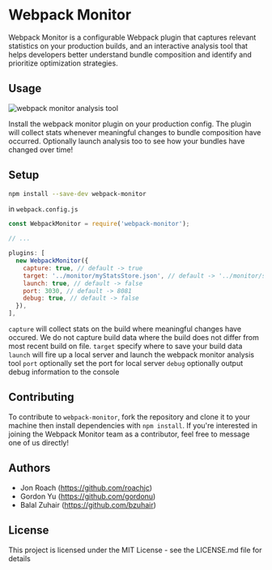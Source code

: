 # Webpack Monitor
Webpack Monitor is a configurable Webpack plugin that captures relevant statistics on your production builds, and an interactive analysis tool that helps developers better understand bundle composition and identify and prioritize optimization strategies.

## Usage

![webpack monitor analysis tool](https://roachjc.github.io/main3.gif)

Install the webpack monitor plugin on your production config. The plugin will collect stats whenever meaningful changes to bundle composition have occurred. Optionally launch analysis too to see how your bundles have changed over time!

## Setup
```sh
npm install --save-dev webpack-monitor
```

in `webpack.config.js`
```js
const WebpackMonitor = require('webpack-monitor');

// ...

plugins: [
  new WebpackMonitor({
    capture: true, // default -> true
    target: '../monitor/myStatsStore.json', // default -> '../monitor/stats.json'
    launch: true, // default -> false
    port: 3030, // default -> 8081
    debug: true, // default -> false
  }),
],
```

`capture` will collect stats on the build where meaningful changes have occured. We do not capture build data where the build does not differ from most recent build on file.
`target` specify where to save your build data
`launch` will fire up a local server and launch the webpack monitor analysis tool
`port` optionally set the port for local server
`debug` optionally output debug information to the console

## Contributing
To contribute to `webpack-monitor`, fork the repository and clone it to your machine then install dependencies with `npm install`. If you're interested in joining the Webpack Monitor team as a contributor, feel free to message one of us directly!

## Authors

- Jon Roach (https://github.com/roachjc)
- Gordon Yu (https://github.com/gordonu)
- Balal Zuhair (https://github.com/bzuhair)

## License

This project is licensed under the MIT License - see the LICENSE.md file for details
